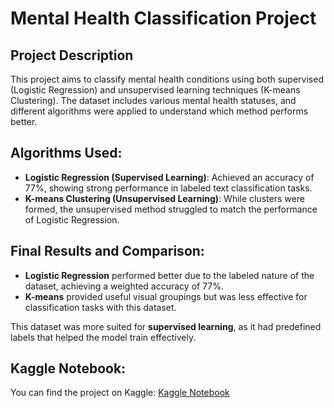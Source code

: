 # Mental Health Classification Project

## Project Description
This project aims to classify mental health conditions using both supervised (Logistic Regression) and unsupervised learning techniques (K-means Clustering). The dataset includes various mental health statuses, and different algorithms were applied to understand which method performs better.

## Algorithms Used:
- **Logistic Regression (Supervised Learning)**: Achieved an accuracy of 77%, showing strong performance in labeled text classification tasks.
- **K-means Clustering (Unsupervised Learning)**: While clusters were formed, the unsupervised method struggled to match the performance of Logistic Regression.

## Final Results and Comparison:
- **Logistic Regression** performed better due to the labeled nature of the dataset, achieving a weighted accuracy of 77%.
- **K-means** provided useful visual groupings but was less effective for classification tasks with this dataset.

This dataset was more suited for **supervised learning**, as it had predefined labels that helped the model train effectively.

## Kaggle Notebook:
You can find the project on Kaggle: [Kaggle Notebook](https://www.kaggle.com/code/edabelge/mental-health-classification)
